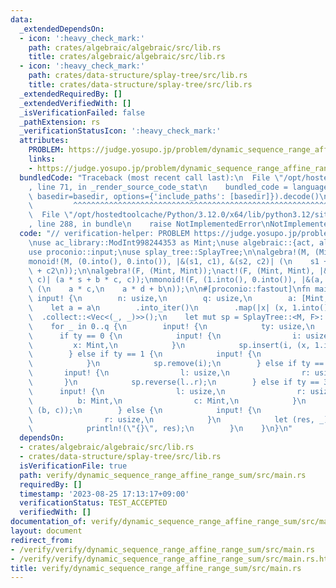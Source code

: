 ```yaml
---
data:
  _extendedDependsOn:
  - icon: ':heavy_check_mark:'
    path: crates/algebraic/algebraic/src/lib.rs
    title: crates/algebraic/algebraic/src/lib.rs
  - icon: ':heavy_check_mark:'
    path: crates/data-structure/splay-tree/src/lib.rs
    title: crates/data-structure/splay-tree/src/lib.rs
  _extendedRequiredBy: []
  _extendedVerifiedWith: []
  _isVerificationFailed: false
  _pathExtension: rs
  _verificationStatusIcon: ':heavy_check_mark:'
  attributes:
    PROBLEM: https://judge.yosupo.jp/problem/dynamic_sequence_range_affine_range_sum
    links:
    - https://judge.yosupo.jp/problem/dynamic_sequence_range_affine_range_sum
  bundledCode: "Traceback (most recent call last):\n  File \"/opt/hostedtoolcache/Python/3.12.0/x64/lib/python3.12/site-packages/onlinejudge_verify/documentation/build.py\"\
    , line 71, in _render_source_code_stat\n    bundled_code = language.bundle(stat.path,\
    \ basedir=basedir, options={'include_paths': [basedir]}).decode()\n          \
    \         ^^^^^^^^^^^^^^^^^^^^^^^^^^^^^^^^^^^^^^^^^^^^^^^^^^^^^^^^^^^^^^^^^^^^^^^^^^^^^^^^^\n\
    \  File \"/opt/hostedtoolcache/Python/3.12.0/x64/lib/python3.12/site-packages/onlinejudge_verify/languages/rust.py\"\
    , line 288, in bundle\n    raise NotImplementedError\nNotImplementedError\n"
  code: "// verification-helper: PROBLEM https://judge.yosupo.jp/problem/dynamic_sequence_range_affine_range_sum\n\
    \nuse ac_library::ModInt998244353 as Mint;\nuse algebraic::{act, algebra, monoid};\n\
    use proconio::input;\nuse splay_tree::SplayTree;\n\nalgebra!(M, (Mint, Mint));\n\
    monoid!(M, (0.into(), 0.into()), |&(s1, c1), &(s2, c2)| (\n    s1 + s2,\n    c1\
    \ + c2\n));\n\nalgebra!(F, (Mint, Mint));\nact!(F, (Mint, Mint), |&(a, b), &(s,\
    \ c)| (a * s + b * c, c));\nmonoid!(F, (1.into(), 0.into()), |&(a, b), &(c, d)|\
    \ (\n    a * c,\n    a * d + b\n));\n\n#[proconio::fastout]\nfn main() {\n   \
    \ input! {\n        n: usize,\n        q: usize,\n        a: [Mint; n],\n    }\n\
    \    let a = a\n        .into_iter()\n        .map(|x| (x, 1.into()))\n      \
    \  .collect::<Vec<(_, _)>>();\n    let mut sp = SplayTree::<M, F>::from(&a[..]);\n\
    \    for _ in 0..q {\n        input! {\n            ty: usize,\n        }\n  \
    \      if ty == 0 {\n            input! {\n                i: usize,\n       \
    \         x: Mint,\n            }\n            sp.insert(i, (x, 1.into()));\n\
    \        } else if ty == 1 {\n            input! {\n                i: usize,\n\
    \            }\n            sp.remove(i);\n        } else if ty == 2 {\n     \
    \       input! {\n                l: usize,\n                r: usize,\n     \
    \       }\n            sp.reverse(l..r);\n        } else if ty == 3 {\n      \
    \      input! {\n                l: usize,\n                r: usize,\n      \
    \          b: Mint,\n                c: Mint,\n            }\n            sp.apply(l..r,\
    \ (b, c));\n        } else {\n            input! {\n                l: usize,\n\
    \                r: usize,\n            }\n            let (res, _) = sp.prod(l..r);\n\
    \            println!(\"{}\", res);\n        }\n    }\n}\n"
  dependsOn:
  - crates/algebraic/algebraic/src/lib.rs
  - crates/data-structure/splay-tree/src/lib.rs
  isVerificationFile: true
  path: verify/dynamic_sequence_range_affine_range_sum/src/main.rs
  requiredBy: []
  timestamp: '2023-08-25 17:13:17+09:00'
  verificationStatus: TEST_ACCEPTED
  verifiedWith: []
documentation_of: verify/dynamic_sequence_range_affine_range_sum/src/main.rs
layout: document
redirect_from:
- /verify/verify/dynamic_sequence_range_affine_range_sum/src/main.rs
- /verify/verify/dynamic_sequence_range_affine_range_sum/src/main.rs.html
title: verify/dynamic_sequence_range_affine_range_sum/src/main.rs
---
```

